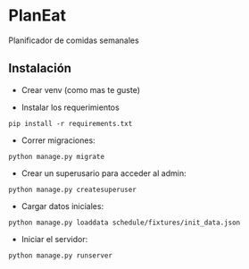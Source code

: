 # PlanEat

Planificador de comidas semanales

## Instalación

- Crear venv (como mas te guste)


- Instalar los requerimientos

`pip install -r requirements.txt`


- Correr migraciones:

`python manage.py migrate`


- Crear un superusario para acceder al admin:

`python manage.py createsuperuser`


- Cargar datos iniciales:

`python manage.py loaddata schedule/fixtures/init_data.json` 


- Iniciar el servidor:

`python manage.py runserver`
